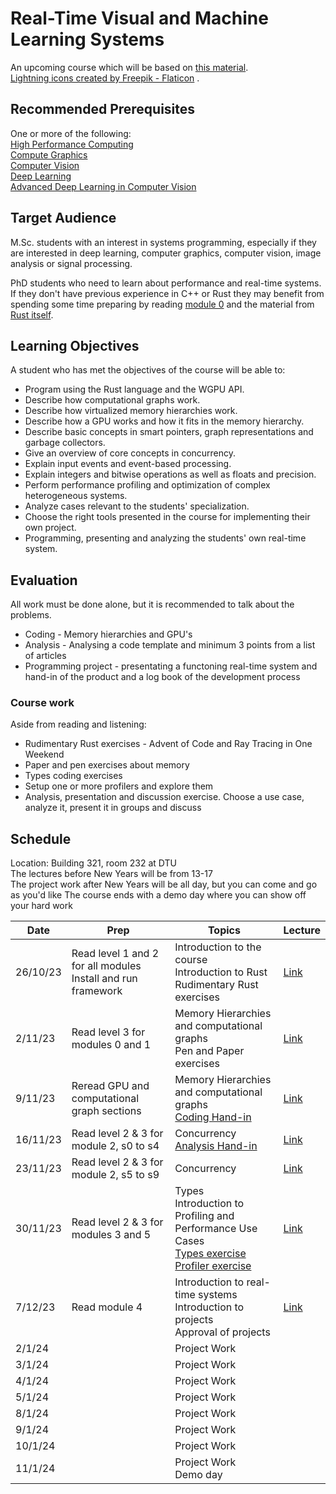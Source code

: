 # Real-Time Visual and Machine Learning Systems

An upcoming course which will be based on [this material](https://absorensen.github.io/the-guide/).  
<a href="https://www.flaticon.com/free-icons/lightning" title="lightning icons">Lightning icons created by Freepik - Flaticon</a>
.

## Recommended Prerequisites
One or more of the following:  
[High Performance Computing](https://kurser.dtu.dk/course/2023-2024/02614)  
[Compute Graphics](https://kurser.dtu.dk/course/02561)  
[Computer Vision](https://kurser.dtu.dk/course/2023-2024/02504)  
[Deep Learning](https://kurser.dtu.dk/course/02456)  
[Advanced Deep Learning in Computer Vision](https://kurser.dtu.dk/course/2023-2024/02501)  

## Target Audience

M.Sc. students with an interest in systems programming, especially if they are
interested in deep learning, computer graphics, computer vision, image analysis or signal processing.

PhD students who need to learn about performance and real-time systems. If they don't have previous
experience in C++ or Rust they may benefit from spending some time preparing by reading
[module 0](https://absorensen.github.io/the-guide/m0_introduction/) and the material
from [Rust itself](https://www.rust-lang.org/learn).

## Learning Objectives

A student who has met the objectives of the course will be able to:

* Program using the Rust language and the WGPU API.
* Describe how computational graphs work.
* Describe how virtualized memory hierarchies work.
* Describe how a GPU works and how it fits in the memory hierarchy.
* Describe basic concepts in smart pointers, graph representations and garbage collectors.
* Give an overview of core concepts in concurrency.
* Explain input events and event-based processing.
* Explain integers and bitwise operations as well as floats and precision.
* Perform performance profiling and optimization of complex heterogeneous systems.
* Analyze cases relevant to the students' specialization.
* Choose the right tools presented in the course for implementing their own project.
* Programming, presenting and analyzing the students' own real-time system.

## Evaluation
All work must be done alone, but it is recommended to talk about the problems.

* Coding - Memory hierarchies and GPU's
* Analysis - Analysing a code template and minimum 3 points from a list of articles
* Programming project - presentating a functoning real-time system and hand-in of the product and a log book of
the development process

### Course work
Aside from reading and listening:  

* Rudimentary Rust exercises - Advent of Code and Ray Tracing in One Weekend
* Paper and pen exercises about memory
* Types coding exercises
* Setup one or more profilers and explore them
* Analysis, presentation and discussion exercise. Choose a use case, analyze it, present it in groups and discuss

## Schedule
Location: Building 321, room 232 at DTU  
The lectures before New Years will be from 13-17  
The project work after New Years will be all day, but you can come and go as you'd like
The course ends with a demo day where you can show off your hard work  

Date      | Prep      | Topics    |Lecture
----------|-----------|-----------|-------
26/10/23  | Read level 1 and 2 for all modules <br> Install and run framework <br> | Introduction to the course <br> Introduction to Rust <br> Rudimentary Rust exercises | [Link][0]
2/11/23 | Read level 3 for modules 0 and 1 | Memory Hierarchies and computational graphs <br> Pen and Paper exercises | [Link][1]
9/11/23 | Reread GPU and computational graph sections | Memory Hierarchies and computational graphs <br> [Coding Hand-in][2] | [Link][3]
16/11/23 | Read level 2 & 3 for module 2, s0 to s4 | Concurrency <br> [Analysis Hand-in][4] | [Link][5]
23/11/23 | Read level 2 & 3 for module 2, s5 to s9 | Concurrency | [Link][8]
30/11/23 | Read level 2 & 3 for modules 3 and 5 | Types <br> Introduction to Profiling and Performance Use Cases <br> [Types exercise][6] <br> [Profiler exercise][7] | [Link][9]
7/12/23 | Read module 4 | Introduction to real-time systems <br> Introduction to projects <br> Approval of projects | [Link][10]
2/1/24 | | Project Work |
3/1/24 | | Project Work |
4/1/24 | | Project Work |
5/1/24 | | Project Work |
8/1/24 | | Project Work |
9/1/24 | | Project Work |
10/1/24 | | Project Work |
11/1/24 | | Project Work <br> Demo day |

[0]: https://github.com/absorensen/real-time-visual-and-machine-learning-systems/blob/main/lectures/autumn23/231026lecture.pdf
[1]: https://github.com/absorensen/real-time-visual-and-machine-learning-systems/blob/main/lectures/autumn23/231102lecture.pdf
[2]: https://absorensen.github.io/the-guide/m1_memory_hierarchies/s6_exercises/
[3]: https://github.com/absorensen/real-time-visual-and-machine-learning-systems/blob/main/lectures/autumn23/231109lecture.pdf
[4]: https://absorensen.github.io/the-guide/m2_concurrency/s8_exercises/
[5]: https://github.com/absorensen/real-time-visual-and-machine-learning-systems/blob/main/lectures/autumn23/231116lecture.pdf
[6]: https://absorensen.github.io/the-guide/m3_types/s7_exercises/
[7]: https://absorensen.github.io/the-guide/m5_optimization/s3_exercises/
[8]: https://github.com/absorensen/real-time-visual-and-machine-learning-systems/blob/main/lectures/autumn23/231123lecture.pdf
[9]: https://github.com/absorensen/real-time-visual-and-machine-learning-systems/blob/main/lectures/autumn23/231130lecture.pdf
[10]: https://github.com/absorensen/real-time-visual-and-machine-learning-systems/blob/main/lectures/autumn23/231207lecture.pdf
